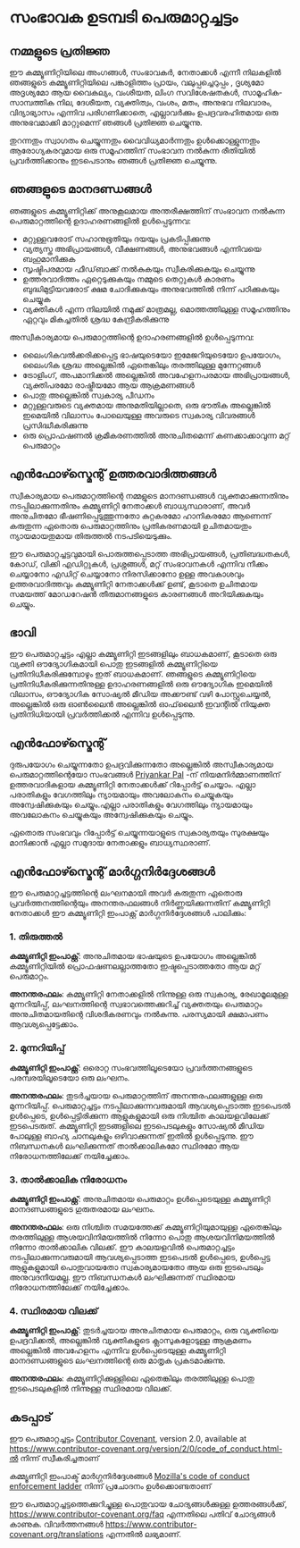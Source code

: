 # സംഭാവക ഉടമ്പടി പെരുമാറ്റച്ചട്ടം

## നമ്മളുടെ പ്രതിജ്ഞ

ഈ കമ്മ്യൂണിറ്റിയിലെ അംഗങ്ങൾ, സംഭാവകർ, നേതാക്കൾ എന്നീ നിലകളിൽ ഞങ്ങളുടെ കമ്മ്യൂണിറ്റിയിലെ പങ്കാളിത്തം പ്രായം, വലുപ്പച്ചെറുപ്പം , ദൃശ്യമോ അദൃശ്യമോ ആയ വൈകല്യം, വംശീയത, ലിംഗ സവിശേഷതകൾ, സാമൂഹിക-സാമ്പത്തിക നില, ദേശീയത, വ്യക്തിത്വം, വംശം, മതം, അനുഭവ നിലവാരം, വിദ്യാഭ്യാസം എന്നിവ പരിഗണിക്കാതെ, എല്ലാവർക്കും ഉപദ്രവരഹിതമായ ഒരു അനുഭവമാക്കി മാറ്റുമെന്ന് ഞങ്ങൾ പ്രതിജ്ഞ ചെയ്യുന്നു.

തുറന്നതും സ്വാഗതം ചെയ്യുന്നതും വൈവിധ്യമാർന്നതും ഉൾക്കൊള്ളുന്നതും ആരോഗ്യകരവുമായ ഒരു സമൂഹത്തിന് സംഭാവന നൽകുന്ന രീതിയിൽ പ്രവർത്തിക്കാനും ഇടപെടാനും ഞങ്ങൾ പ്രതിജ്ഞ ചെയ്യുന്നു.

## ഞങ്ങളുടെ മാനദണ്ഡങ്ങൾ

ഞങ്ങളുടെ കമ്മ്യൂണിറ്റിക്ക് അനുകൂലമായ അന്തരീക്ഷത്തിന് സംഭാവന നൽകുന്ന പെരുമാറ്റത്തിന്റെ ഉദാഹരണങ്ങളിൽ ഉൾപ്പെടുന്നവ:

- മറ്റുള്ളവരോട് സഹാനുഭൂതിയും ദയയും പ്രകടിപ്പിക്കുന്നു
- വ്യത്യസ്ത അഭിപ്രായങ്ങൾ, വീക്ഷണങ്ങൾ, അനുഭവങ്ങൾ എന്നിവയെ ബഹുമാനിക്കുക
- സൃഷ്ടിപരമായ ഫീഡ്‌ബാക്ക് നൽകുകയും സ്വീകരിക്കുകയും ചെയ്യുന്നു
- ഉത്തരവാദിത്തം ഏറ്റെടുക്കുകയും നമ്മുടെ തെറ്റുകൾ കാരണം ബുദ്ധിമുട്ടിയവരോട് ക്ഷമ ചോദിക്കുകയും അനുഭവത്തിൽ നിന്ന് പഠിക്കുകയും ചെയ്യുക
- വ്യക്തികൾ എന്ന നിലയിൽ നമുക്ക് മാത്രമല്ല, മൊത്തത്തിലുള്ള സമൂഹത്തിനും ഏറ്റവും മികച്ചതിൽ ശ്രദ്ധ കേന്ദ്രീകരിക്കുന്നു

അസ്വീകാര്യമായ പെരുമാറ്റത്തിന്റെ ഉദാഹരണങ്ങളിൽ ഉൾപ്പെടുന്നവ:

- ലൈംഗികവൽക്കരിക്കപ്പെട്ട ഭാഷയുടെയോ ഇമേജറിയുടെയോ ഉപയോഗം, ലൈംഗിക ശ്രദ്ധ അല്ലെങ്കിൽ ഏതെങ്കിലും തരത്തിലുള്ള മുന്നേറ്റങ്ങൾ
- ട്രോളിംഗ്, അപമാനിക്കൽ അല്ലെങ്കിൽ അവഹേളനപരമായ അഭിപ്രായങ്ങൾ, വ്യക്തിപരമോ രാഷ്ട്രീയമോ ആയ ആക്രമണങ്ങൾ
- പൊതു അല്ലെങ്കിൽ സ്വകാര്യ പീഡനം
- മറ്റുള്ളവരുടെ വ്യക്തമായ അനുമതിയില്ലാതെ, ഒരു ഭൗതിക അല്ലെങ്കിൽ ഇമെയിൽ വിലാസം പോലെയുള്ള അവരുടെ സ്വകാര്യ വിവരങ്ങൾ പ്രസിദ്ധീകരിക്കുന്നു
- ഒരു പ്രൊഫഷണൽ ക്രമീകരണത്തിൽ അനുചിതമെന്ന് കണക്കാക്കാവുന്ന മറ്റ് പെരുമാറ്റം

## എൻഫോഴ്സ്മെന്റ് ഉത്തരവാദിത്തങ്ങൾ

സ്വീകാര്യമായ പെരുമാറ്റത്തിന്റെ നമ്മളുടെ മാനദണ്ഡങ്ങൾ വ്യക്തമാക്കുന്നതിനും നടപ്പിലാക്കുന്നതിനും കമ്മ്യൂണിറ്റി നേതാക്കൾ ബാധ്യസ്ഥരാണ്, അവർ അനുചിതമോ ഭീഷണിപ്പെടുത്തുന്നതോ കുറ്റകരമോ ഹാനികരമോ ആണെന്ന് കരുതുന്ന ഏതൊരു പെരുമാറ്റത്തിനും പ്രതികരണമായി ഉചിതമായതും ന്യായമായതുമായ തിരുത്തൽ നടപടിയെടുക്കും.

ഈ പെരുമാറ്റച്ചട്ടവുമായി പൊരുത്തപ്പെടാത്ത അഭിപ്രായങ്ങൾ, പ്രതിബദ്ധതകൾ, കോഡ്, വിക്കി എഡിറ്റുകൾ, പ്രശ്നങ്ങൾ, മറ്റ് സംഭാവനകൾ എന്നിവ നീക്കം ചെയ്യാനോ എഡിറ്റ് ചെയ്യാനോ നിരസിക്കാനോ ഉള്ള അവകാശവും ഉത്തരവാദിത്തവും കമ്മ്യൂണിറ്റി നേതാക്കൾക്ക് ഉണ്ട്, കൂടാതെ ഉചിതമായ സമയത്ത് മോഡറേഷൻ തീരുമാനങ്ങളുടെ കാരണങ്ങൾ അറിയിക്കുകയും ചെയ്യും.

## ഭാവി

ഈ പെരുമാറ്റച്ചട്ടം എല്ലാ കമ്മ്യൂണിറ്റി ഇടങ്ങളിലും ബാധകമാണ്, കൂടാതെ ഒരു വ്യക്തി ഔദ്യോഗികമായി പൊതു ഇടങ്ങളിൽ കമ്മ്യൂണിറ്റിയെ പ്രതിനിധീകരിക്കുമ്പോഴും ഇത് ബാധകമാണ്. ഞങ്ങളുടെ കമ്മ്യൂണിറ്റിയെ പ്രതിനിധീകരിക്കുന്നതിനുള്ള ഉദാഹരണങ്ങളിൽ ഒരു ഔദ്യോഗിക ഇമെയിൽ വിലാസം, ഔദ്യോഗിക സോഷ്യൽ മീഡിയ അക്കൗണ്ട് വഴി പോസ്റ്റുചെയ്യൽ, അല്ലെങ്കിൽ ഒരു ഓൺലൈൻ അല്ലെങ്കിൽ ഓഫ്‌ലൈൻ ഇവന്റിൽ നിയുക്ത പ്രതിനിധിയായി പ്രവർത്തിക്കൽ എന്നിവ ഉൾപ്പെടുന്നു.

## എൻഫോഴ്സ്മെന്റ്

ദുരുപയോഗം ചെയ്യുന്നതോ ഉപദ്രവിക്കുന്നതോ അല്ലെങ്കിൽ അസ്വീകാര്യമായ പെരുമാറ്റത്തിന്റെയോ സംഭവങ്ങൾ [Priyankar Pal](https://twitter.com/Priyankarpal.) -ന് നിയമനിർമ്മാണത്തിന് ഉത്തരവാദികളായ കമ്മ്യൂണിറ്റി നേതാക്കൾക്ക് റിപ്പോർട്ട് ചെയ്യാം. എല്ലാ പരാതികളും വേഗത്തിലും ന്യായമായും അവലോകനം ചെയ്യുകയും അന്വേഷിക്കുകയും ചെയ്യും.എല്ലാ പരാതികളും വേഗത്തിലും ന്യായമായും അവലോകനം ചെയ്യുകയും അന്വേഷിക്കുകയും ചെയ്യും.

ഏതൊരു സംഭവവും റിപ്പോർട്ട് ചെയ്യുന്നയാളുടെ സ്വകാര്യതയും സുരക്ഷയും മാനിക്കാൻ എല്ലാ സമുദായ നേതാക്കളും ബാധ്യസ്ഥരാണ്.

## എൻഫോഴ്സ്മെന്റ് മാർഗ്ഗനിർദ്ദേശങ്ങൾ

ഈ പെരുമാറ്റച്ചട്ടത്തിന്റെ ലംഘനമായി അവർ കരുതുന്ന ഏതൊരു പ്രവർത്തനത്തിന്റെയും അനന്തരഫലങ്ങൾ നിർണ്ണയിക്കുന്നതിന് കമ്മ്യൂണിറ്റി നേതാക്കൾ ഈ കമ്മ്യൂണിറ്റി ഇംപാക്റ്റ് മാർഗ്ഗനിർദ്ദേശങ്ങൾ പാലിക്കും:

### 1. തിരുത്തൽ

**കമ്മ്യൂണിറ്റി ഇംപാക്റ്റ്**: അനുചിതമായ ഭാഷയുടെ ഉപയോഗം അല്ലെങ്കിൽ കമ്മ്യൂണിറ്റിയിൽ പ്രൊഫഷണലല്ലാത്തതോ ഇഷ്ടപ്പെടാത്തതോ ആയ മറ്റ് പെരുമാറ്റം.

**അനന്തരഫലം**: കമ്മ്യൂണിറ്റി നേതാക്കളിൽ നിന്നുള്ള ഒരു സ്വകാര്യ, രേഖാമൂലമുള്ള മുന്നറിയിപ്പ്, ലംഘനത്തിന്റെ സ്വഭാവത്തെക്കുറിച്ച് വ്യക്തതയും പെരുമാറ്റം അനുചിതമായതിന്റെ വിശദീകരണവും നൽകുന്നു. പരസ്യമായി ക്ഷമാപണം ആവശ്യപ്പെട്ടേക്കാം.

### 2. മുന്നറിയിപ്പ്

**കമ്മ്യൂണിറ്റി ഇംപാക്റ്റ്**: ഒരൊറ്റ സംഭവത്തിലൂടെയോ പ്രവർത്തനങ്ങളുടെ പരമ്പരയിലൂടെയോ ഒരു ലംഘനം.

**അനന്തരഫലം**: തുടർച്ചയായ പെരുമാറ്റത്തിന് അനന്തരഫലങ്ങളുള്ള ഒരു മുന്നറിയിപ്പ്. പെരുമാറ്റച്ചട്ടം നടപ്പിലാക്കുന്നവരുമായി ആവശ്യപ്പെടാത്ത ഇടപെടൽ ഉൾപ്പെടെ, ഉൾപ്പെട്ടിരിക്കുന്ന ആളുകളുമായി ഒരു നിശ്ചിത കാലയളവിലേക്ക് ഇടപെടരുത്. കമ്മ്യൂണിറ്റി ഇടങ്ങളിലെ ഇടപെടലുകളും സോഷ്യൽ മീഡിയ പോലുള്ള ബാഹ്യ ചാനലുകളും ഒഴിവാക്കുന്നത് ഇതിൽ ഉൾപ്പെടുന്നു. ഈ നിബന്ധനകൾ ലംഘിക്കുന്നത് താൽക്കാലികമോ സ്ഥിരമോ ആയ നിരോധനത്തിലേക്ക് നയിച്ചേക്കാം.

### 3. താൽക്കാലിക നിരോധനം

**കമ്മ്യൂണിറ്റി ഇംപാക്റ്റ്**: അനുചിതമായ പെരുമാറ്റം ഉൾപ്പെടെയുള്ള കമ്മ്യൂണിറ്റി മാനദണ്ഡങ്ങളുടെ ഗുരുതരമായ ലംഘനം.

**അനന്തരഫലം**: ഒരു നിശ്ചിത സമയത്തേക്ക് കമ്മ്യൂണിറ്റിയുമായുള്ള ഏതെങ്കിലും തരത്തിലുള്ള ആശയവിനിമയത്തിൽ നിന്നോ പൊതു ആശയവിനിമയത്തിൽ നിന്നോ താൽക്കാലിക വിലക്ക്. ഈ കാലയളവിൽ പെരുമാറ്റച്ചട്ടം നടപ്പിലാക്കുന്നവരുമായി ആവശ്യപ്പെടാത്ത ഇടപെടൽ ഉൾപ്പെടെ, ഉൾപ്പെട്ട ആളുകളുമായി പൊതുവായതോ സ്വകാര്യമായതോ ആയ ഒരു ഇടപെടലും അനുവദനീയമല്ല. ഈ നിബന്ധനകൾ ലംഘിക്കുന്നത് സ്ഥിരമായ നിരോധനത്തിലേക്ക് നയിച്ചേക്കാം.

### 4. സ്ഥിരമായ വിലക്ക്

**കമ്മ്യൂണിറ്റി ഇംപാക്റ്റ്**: തുടർച്ചയായ അനുചിതമായ പെരുമാറ്റം, ഒരു വ്യക്തിയെ ഉപദ്രവിക്കൽ, അല്ലെങ്കിൽ വ്യക്തികളുടെ ക്ലാസുകളോടുള്ള ആക്രമണം അല്ലെങ്കിൽ അവഹേളനം എന്നിവ ഉൾപ്പെടെയുള്ള കമ്മ്യൂണിറ്റി മാനദണ്ഡങ്ങളുടെ ലംഘനത്തിന്റെ ഒരു മാതൃക പ്രകടമാക്കുന്നു.

**അനന്തരഫലം**: കമ്മ്യൂണിറ്റിക്കുള്ളിലെ ഏതെങ്കിലും തരത്തിലുള്ള പൊതു ഇടപെടലുകളിൽ നിന്നുള്ള സ്ഥിരമായ വിലക്ക്.

## കടപ്പാട്

ഈ പെരുമാറ്റച്ചട്ടം [Contributor Covenant][homepage],
version 2.0, available at
https://www.contributor-covenant.org/version/2/0/code_of_conduct.html-ൽ നിന്ന് സ്വീകരിച്ചതാണ്

കമ്മ്യൂണിറ്റി ഇംപാക്ട് മാർഗ്ഗനിർദ്ദേശങ്ങൾ [Mozilla's code of conduct
enforcement ladder](https://github.com/mozilla/diversity) നിന്ന് പ്രചോദനം ഉൾക്കൊണ്ടതാണ്

[homepage]: https://www.contributor-covenant.org

ഈ പെരുമാറ്റച്ചട്ടത്തെക്കുറിച്ചുള്ള പൊതുവായ ചോദ്യങ്ങൾക്കുള്ള ഉത്തരങ്ങൾക്ക്, https://www.contributor-covenant.org/faq എന്നതിലെ പതിവ് ചോദ്യങ്ങൾ കാണുക. വിവർത്തനങ്ങൾ https://www.contributor-covenant.org/translations എന്നതിൽ ലഭ്യമാണ്.

